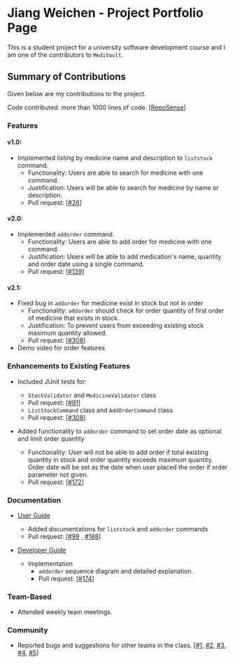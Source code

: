 # Jiang Weichen - Project Portfolio Page

This is a student project for a university software development course and I am one of the contributors to `MediVault`.

## Summary of Contributions

Given below are my contributions to the project.

Code contributed: more than 1000 lines of
code. [[RepoSense](https://nus-cs2113-ay2122s1.github.io/tp-dashboard/?search=&sort=groupTitle&sortWithin=title&timeframe=commit&mergegroup=&groupSelect=groupByRepos&breakdown=true&checkedFileTypes=docs~functional-code~test-code~other&since=2021-09-25&tabOpen=true&tabType=authorship&tabAuthor=jiangweichen835&tabRepo=AY2122S1-CS2113T-T10-1%2Ftp%5Bmaster%5D&authorshipIsMergeGroup=false&authorshipFileTypes=docs~functional-code~test-code&authorshipIsBinaryFileTypeChecked=false)]
### Features

#### v1.0:

* Implemented listing by medicine name and description to `liststock` command.
  * Functionality: Users are able to search for medicine with one command.
  * Justification: Users will be able to search for medicine by name or description.
  * Pull request: [[#26](https://github.com/AY2122S1-CS2113T-T10-1/tp/pull/26)]

#### v2.0:

* Implemented `addorder` command.
  * Functionality: Users are able to add order for medicine with one command.
  * Justification: Users will be able to add medication's name, quantity and order date using a single command.
  * Pull request: [[#139](https://github.com/AY2122S1-CS2113T-T10-1/tp/pull/139)]

#### v2.1:

* Fixed bug in `addorder` for medicine exist in stock but not in order
  * Functionality: `addorder` should check for order quantity of first order of medicine that exists in stock.
  * Justification: To prevent users from exceeding existing stock maximum quantity allowed.
  * Pull request: [[#308](https://github.com/AY2122S1-CS2113T-T10-1/tp/pull/308)]
* Demo video for order features

### Enhancements to Existing Features

* Included JUnit tests for:
  * `StockValidator` and `MedicineValidator` class
  * Pull request: [[#91](https://github.com/AY2122S1-CS2113T-T10-1/tp/pull/91)]
  * `ListStockCommand` class and `AddOrderCommand` class
  * Pull request: [[#308](https://github.com/AY2122S1-CS2113T-T10-1/tp/pull/308)]
  
* Added functionality to `addorder` command to set order date as optional and limit order quantity
  * Functionality: User will not be able to add order if total existing quantity in stock and order quantity exceeds maximum quantity.
  Order date will be set as the date when user placed the order if order parameter not given. 
  * Pull request: [[#172](https://github.com/AY2122S1-CS2113T-T10-1/tp/pull/172)]

### Documentation

* [User Guide](../UserGuide.md)
  * Added documentations for `liststock` and `addorder` commands
  * Pull request: [[#99](https://github.com/AY2122S1-CS2113T-T10-1/tp/pull/99)
  , [#188](https://github.com/AY2122S1-CS2113T-T10-1/tp/pull/188)]

* [Developer Guide](../DeveloperGuide.md)
  * Implementation 
    * `addorder` sequence diagram and detailed explanation.
    * Pull request: [[#174](https://github.com/AY2122S1-CS2113T-T10-1/tp/pull/174)]

### Team-Based

* Attended weekly team meetings.

### Community

* Reported bugs and suggestions for other teams in the class. [[#1](https://github.com/jiangweichen835/ped/issues/1), [#2](https://github.com/jiangweichen835/ped/issues/2),
[#3](https://github.com/jiangweichen835/ped/issues/3), [#4](https://github.com/jiangweichen835/ped/issues/4), [#5](https://github.com/jiangweichen835/ped/issues/5)]